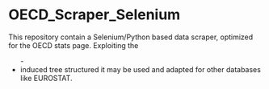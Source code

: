 # OECD_Scraper_Selenium
This repository contain a Selenium/Python based data scraper, optimized for the OECD stats page. Exploiting the <ul> - <li> induced tree structured it may be used and adapted for other databases like EUROSTAT.
